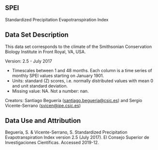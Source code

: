 ## SPEI  
Standardized Precipitation Evapotranspiration Index 

## Data Set Description
This data set corresponds to the climate of the Smithsonian Conservation Biology Institute in Front Royal, VA, USA.

Version: 2.5 - July 2017

  - Timescales between 1 and 48 months. Each column is a time series of monthly SPEI values starting on January 1901. 
  - Units: standard (Z) scores, i.e. normally distributed values with mean 0 and unit standard deviation. 
  - Missing value: NA. Not a number: nan. 
  
 Creators: Santiago Beguería (santiago.begueria@csic.es) and Sergio Vicente-Serrano (svicen@ipe.csic.es)
 
 ## Data Use and Attribution
 Beguería, S. & Vicente-Serrano, S.  Standardized Precipitation Evapotranspiration Index version 2.5 (July 2017).  El Consejo Superior de Investigaciones Científicas.  Accessed 2019-12.
 
